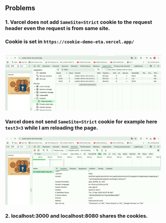 ## Problems  

### 1. Varcel does not add ```SameSite=Strict``` cookie to the request header even the request is from same site.  

### Cookie is set in ```https://cookie-demo-eta.vercel.app/```
<br>
<img src = './assets/set-cookie.png' >

### Varcel does not send ```SameSite=Strict``` cookie for example here ```test3=3``` while I am reloading the page.  

<img src = './assets/varcel-not-added.png' >

<br>

### 2. localhost:3000 and localhost:8080 shares the cookies. 
